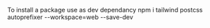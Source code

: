 To install a package use as dev dependancy
npm i tailwind postcss autoprefixer --workspace=web --save-dev
